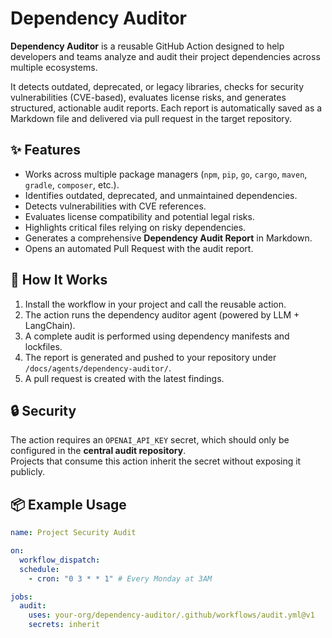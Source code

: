 # Dependency Auditor

**Dependency Auditor** is a reusable GitHub Action designed to help developers and teams analyze and audit their project dependencies across multiple ecosystems.  

It detects outdated, deprecated, or legacy libraries, checks for security vulnerabilities (CVE-based), evaluates license risks, and generates structured, actionable audit reports. Each report is automatically saved as a Markdown file and delivered via pull request in the target repository.

## ✨ Features
- Works across multiple package managers (`npm`, `pip`, `go`, `cargo`, `maven`, `gradle`, `composer`, etc.).
- Identifies outdated, deprecated, and unmaintained dependencies.
- Detects vulnerabilities with CVE references.
- Evaluates license compatibility and potential legal risks.
- Highlights critical files relying on risky dependencies.
- Generates a comprehensive **Dependency Audit Report** in Markdown.
- Opens an automated Pull Request with the audit report.

## 🚀 How It Works
1. Install the workflow in your project and call the reusable action.
2. The action runs the dependency auditor agent (powered by LLM + LangChain).
3. A complete audit is performed using dependency manifests and lockfiles.
4. The report is generated and pushed to your repository under `/docs/agents/dependency-auditor/`.
5. A pull request is created with the latest findings.

## 🔒 Security
The action requires an `OPENAI_API_KEY` secret, which should only be configured in the **central audit repository**.  
Projects that consume this action inherit the secret without exposing it publicly.

## 📦 Example Usage

```yaml
name: Project Security Audit

on:
  workflow_dispatch:
  schedule:
    - cron: "0 3 * * 1" # Every Monday at 3AM

jobs:
  audit:
    uses: your-org/dependency-auditor/.github/workflows/audit.yml@v1
    secrets: inherit
